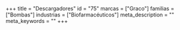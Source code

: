 +++
title = "Descargadores"
id = "75"
marcas = ["Graco"]
familias = ["Bombas"]
industrias = ["Biofarmacéuticos"]
meta_description = ""
meta_keywords = ""
+++
